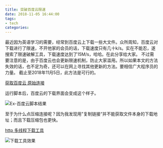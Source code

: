 ```yaml
---
title: 突破百度云限速
date: 2018-11-05 16:44:00
tags:
- tech
categories:
---
```


最近因为英语学习的需要，经常到百度云上下载一些大文件。众所周知，百度云对下载进行了限速，不开他家的会员的话，下载速度只有几十k/s。实在不能忍，遂搜索了限速破解工具，下载速度达到了15M/s，哈哈。在此分享给大家。
不过需要注意的是，由于百度云也会更新限速机制，防止大家滥用。所以如果本文的方法失效的话，也不足为奇，还可以在网上寻找其他更新的方法。要相信广大程序员的力量。
截止至2018年11月5日，此方法是可行的。

<!-- more -->

[获取百度云 原始连接](https://github.com/gxvv/ex-baiduyunpan)

运行脚本后，百度云的下载界面会变成这个样子。

![Ex-百度云脚本结果](/images/ex-baiduyun.jpg)

至于为什么点压缩连接呢？因为我发现用"复制链接“并不能获取文件本身的下载地址；而且下载压缩包也更快。

[http 多线程下载工具](https://github.com/proxyee-down-org/proxyee-down)

![下载工具效果](/images/proxyee-down.png)